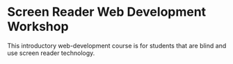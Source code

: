 # Screen Reader Web Development Workshop

This introductory web-development course is for students that are blind and use screen reader technology. 



